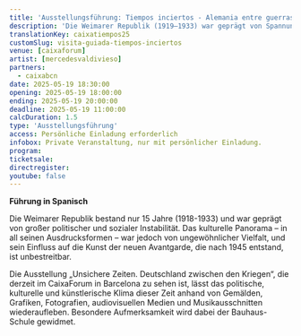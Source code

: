```yaml
---
title: 'Ausstellungsführung: Tiempos inciertos - Alemania entre guerras'
description: 'Die Weimarer Republik (1919–1933) war geprägt von Spannungen und einem tragischen Ende, doch viele ihrer Ideen und Debatten sowie das Erbe ihrer überschäumenden Kreativität sind bis heute lebendig.'
translationKey: caixatiempos25
customSlug: visita-guiada-tiempos-inciertos
venue: [caixaforum]
artist: [mercedesvaldivieso]
partners:
  - caixabcn
date: 2025-05-19 18:30:00
opening: 2025-05-19 18:00:00
ending: 2025-05-19 20:00:00
deadline: 2025-05-19 11:00:00
calcDuration: 1.5
type: 'Ausstellungsführung'
access: Persönliche Einladung erforderlich
infobox: Private Veranstaltung, nur mit persönlicher Einladung.
program:
ticketsale:
directregister:
youtube: false
---
```


**Führung in Spanisch**

Die Weimarer Republik bestand nur 15 Jahre (1918-1933) und war geprägt von großer politischer und sozialer Instabilität. Das kulturelle Panorama – in all seinen Ausdrucksformen – war jedoch von ungewöhnlicher Vielfalt, und sein Einfluss auf die Kunst der neuen Avantgarde, die nach 1945 entstand, ist unbestreitbar.

Die Ausstellung „Unsichere Zeiten. Deutschland zwischen den Kriegen“, die derzeit im CaixaForum in Barcelona zu sehen ist, lässt das politische, kulturelle und künstlerische Klima dieser Zeit anhand von Gemälden, Grafiken, Fotografien, audiovisuellen Medien und Musikausschnitten wiederaufleben. Besondere Aufmerksamkeit wird dabei der Bauhaus-Schule gewidmet.
